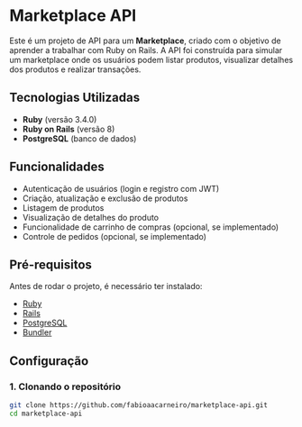 # Marketplace API

Este é um projeto de API para um **Marketplace**, criado com o objetivo de aprender a trabalhar com Ruby on Rails. A API foi construída para simular um marketplace onde os usuários podem listar produtos, visualizar detalhes dos produtos e realizar transações.

## Tecnologias Utilizadas

- **Ruby** (versão 3.4.0)
- **Ruby on Rails** (versão 8)
- **PostgreSQL** (banco de dados)

## Funcionalidades

- Autenticação de usuários (login e registro com JWT)
- Criação, atualização e exclusão de produtos
- Listagem de produtos
- Visualização de detalhes do produto
- Funcionalidade de carrinho de compras (opcional, se implementado)
- Controle de pedidos (opcional, se implementado)

## Pré-requisitos

Antes de rodar o projeto, é necessário ter instalado:

- [Ruby](https://www.ruby-lang.org/en/documentation/installation/)
- [Rails](https://rubyonrails.org/)
- [PostgreSQL](https://www.postgresql.org/download/)
- [Bundler](https://bundler.io/)

## Configuração

### 1. Clonando o repositório

```bash
git clone https://github.com/fabioaacarneiro/marketplace-api.git
cd marketplace-api
